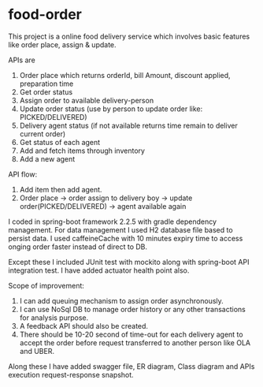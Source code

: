 # food-order

This project is a online food delivery service which involves basic features like order place, assign & update.

APIs are

1. Order place which returns orderId, bill Amount, discount applied, preparation time
2. Get order status 
3. Assign order to available delivery-person
4. Update order status (use by person to update order like: PICKED/DELIVERED)
5. Delivery agent status (if not available returns time remain to deliver current order)
6. Get status of each agent
7. Add and fetch items through inventory
8. Add a new agent

API flow:

1. Add item then add agent.
2. Order place -> order assign to delivery boy -> update order(PICKED/DELIVERED) -> agent available again


I coded in spring-boot framework 2.2.5 with gradle dependency management. 
For data management I used H2 database file based to persist data. I used caffeineCache with 10 minutes expiry time to access onging order faster instead of direct to DB. 


Except these I included JUnit test with mockito along with spring-boot API integration test. I have added actuator health point also.

Scope of improvement:

1. I can add queuing mechanism to assign order asynchronously.
2. I can use NoSql DB to manage order history or any other transactions for analysis purpose.
3. A feedback API should also be created.
4. There should be 10-20 second of time-out for each delivery agent to accept the order before request transferred to
 another person like OLA and UBER.

Along these I have added swagger file, ER diagram, Class diagram and APIs execution request-response snapshot.
